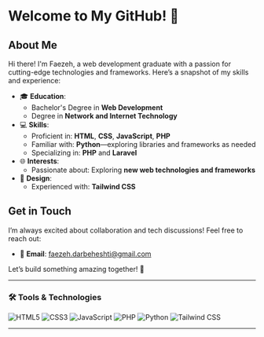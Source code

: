 # Welcome to My GitHub! 👋

## About Me

Hi there! I'm Faezeh, a web development graduate with a passion for cutting-edge technologies and frameworks. Here’s a snapshot of my skills and experience:

- 🎓 **Education**:
  - Bachelor's Degree in **Web Development**
  - Degree in **Network and Internet Technology**
- 💻 **Skills**:
  - Proficient in: **HTML**, **CSS**, **JavaScript**, **PHP**
  - Familiar with: **Python**—exploring libraries and frameworks as needed
  - Specializing in: **PHP** and **Laravel**
- 🌐 **Interests**:
  - Passionate about: Exploring **new web technologies and frameworks**
- 🎨 **Design**:
  - Experienced with: **Tailwind CSS**

## Get in Touch

I’m always excited about collaboration and tech discussions! Feel free to reach out:

- 📧 **Email**: [faezeh.darbeheshti@gmail.com](mailto:faezeh.darbeheshti@gmail.com)

Let’s build something amazing together! 🚀

---

### 🛠️ Tools & Technologies

![HTML5](https://img.shields.io/badge/-HTML5-E34F26?style=flat-square&logo=html5&logoColor=white)
![CSS3](https://img.shields.io/badge/-CSS3-1572B6?style=flat-square&logo=css3)
![JavaScript](https://img.shields.io/badge/-JavaScript-F7DF1E?style=flat-square&logo=javascript&logoColor=black)
![PHP](https://img.shields.io/badge/-PHP-777BB4?style=flat-square&logo=php&logoColor=white)
![Python](https://img.shields.io/badge/-Python-3776AB?style=flat-square&logo=python&logoColor=white)
![Tailwind CSS](https://img.shields.io/badge/-Tailwind%20CSS-38B2AC?style=flat-square&logo=tailwind-css&logoColor=white)

---
